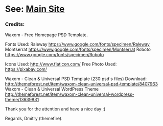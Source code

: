 # See: <a href="https://artematrr.github.io/Web-Waxom">Main Site</a>

### Credits:
Waxom - Free Homepage PSD Template.

Fonts Used: Raleway https://www.google.com/fonts/specimen/Raleway Montserrat https://www.google.com/fonts/specimen/Montserrat Roboto https://www.google.com/fonts/specimen/Roboto

Icons Used: http://www.flaticon.com/ Free Photo Used: https://pixabay.com/

Waxom - Clean & Universal PSD Template (230 psd's files) Download: http://themeforest.net/item/waxom-clean-universal-psd-template/8407963 Waxom - Clean & Universal WordPress Theme http://themeforest.net/item/waxom-clean-universal-wordpress-theme/13639831

Thank you for the attention and have a nice day ;)

Regards, Dmitry (themefire).

